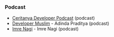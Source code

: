 ### Podcast

-   [Ceritanya Developer Podcast](https://anchor.fm/ceritanya-developer) (podcast)
-   [Developer Muslim](https://anchor.fm/devmuslimid) - Adinda Praditya (podcast)
-   [Imre Nagi](https://imrenagi.com/blog/) - Imre Nagi (podcast)
